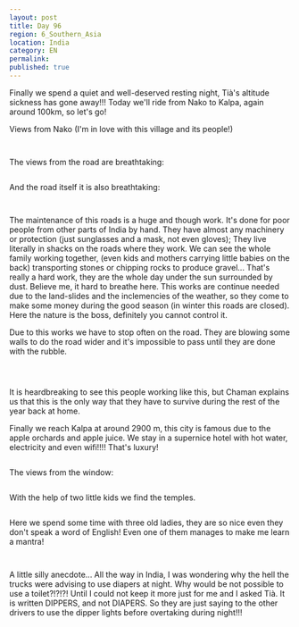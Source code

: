 ```yaml
---
layout: post
title: Day 96
region: 6_Southern_Asia
location: India
category: EN
permalink:
published: true
---
```


Finally we spend a quiet and well-deserved resting night, Tià's altitude sickness has gone away!!! Today we'll ride from Nako to Kalpa, again around 100km, so let's go!

Views from Nako (I'm in love with this village and its people!)

<p><a
href="https://lh3.googleusercontent.com/BSAUKp2hH3aNWpD6opuA1WA15HTiPQ9H8ficNKgTpS0G4E_7F_GGTo9_XEq3yozQojleXTi4QehQTXW8pqqrxtOGgvLw5lBjWjIduUpv8gLRye4J4VHZGgbaLcInNG5UXD0NOQZqS-0BN2mL9LUhuUp8Kp641xd7Avm2y3uSjFWNFgu_awklshZaIeB3oYFoaLeBgPLVEjrfiBRFii7BHWdy3psiXGWJvAUooFTFp3O8fR26UPbTOFsSfwC0eeSuabuTiKcWRCvXklVmIv-kd2PIkjf846pwKoEpuriB1ntd_mOdo1drryQIKA6P2lNpx5CVpqdXCttVI8SudvDvyE_AjZyg6sdqq7xRiLGozGh3KnE63F6uh4W7Kd9JWlBEVEv199CncVjiMyoP1BP6Oru-WJJJYbA7Q7nvev_X7_9AtbPfrUsyygj8zxrRQdBn7_03sa9CL3F50WHzp5nye8tMpnJt1rKiA-eH8IFKYCZ-ivbbdAdC7q_LC4nCM77VWQC3Iy4IZRIpAF9NLi49oJySzL4KHOSpgo-1jJJhgSXBvC9FTv_PTwokxYbOYAAV1e2R-78OBA412ZeHBgVerPzAyjHsuUfRF7mhnAcAkBhkjssQYQpsknqNNaWabRmB6MKS06F8AmXJD2SozeamvtDeRNJJAHC2FWD8nSp9maC8ue7HbdtTyYBqXg=w836-h627-no"><img 
src="https://lh3.googleusercontent.com/BSAUKp2hH3aNWpD6opuA1WA15HTiPQ9H8ficNKgTpS0G4E_7F_GGTo9_XEq3yozQojleXTi4QehQTXW8pqqrxtOGgvLw5lBjWjIduUpv8gLRye4J4VHZGgbaLcInNG5UXD0NOQZqS-0BN2mL9LUhuUp8Kp641xd7Avm2y3uSjFWNFgu_awklshZaIeB3oYFoaLeBgPLVEjrfiBRFii7BHWdy3psiXGWJvAUooFTFp3O8fR26UPbTOFsSfwC0eeSuabuTiKcWRCvXklVmIv-kd2PIkjf846pwKoEpuriB1ntd_mOdo1drryQIKA6P2lNpx5CVpqdXCttVI8SudvDvyE_AjZyg6sdqq7xRiLGozGh3KnE63F6uh4W7Kd9JWlBEVEv199CncVjiMyoP1BP6Oru-WJJJYbA7Q7nvev_X7_9AtbPfrUsyygj8zxrRQdBn7_03sa9CL3F50WHzp5nye8tMpnJt1rKiA-eH8IFKYCZ-ivbbdAdC7q_LC4nCM77VWQC3Iy4IZRIpAF9NLi49oJySzL4KHOSpgo-1jJJhgSXBvC9FTv_PTwokxYbOYAAV1e2R-78OBA412ZeHBgVerPzAyjHsuUfRF7mhnAcAkBhkjssQYQpsknqNNaWabRmB6MKS06F8AmXJD2SozeamvtDeRNJJAHC2FWD8nSp9maC8ue7HbdtTyYBqXg=w836-h627-no" class="oversize" alt=""></a></p>

<p><a
href="https://lh3.googleusercontent.com/Im31ZVO71tljRxPj8k8h20ZIOIvtAp5m6xWqqh7jQEeyqvMMjZhouJg-w_3Nwf3S-4jrn3V78igGuLMYHADvlfH6Y7adcm0Nul2N1yuE_ok844HNpx6tQZv_mzih4u-9xMN7xEv7_ilXtdU-x99ZC3a2jLrbhx5kW1byjGay1FRz_513wFeocnbNR3FOFFHBbqjluktWRQW5gcaVsnu9IdCRs-ybAuo27D88Wdua-Q8AYU-2Pl2wgibQqWtdWJ6WWhXeAr6uHI5XllXnBKCa9Z452lsOibniG0WLTqK93nVwtg15p-X1BFnSv3iCFeUUildBJY-9fvM_ipqDRclk2up5FFTn-NnRABVJu2AWNwGAgjrkFtPGSRSNbtxFr2c6hPb9BZXbP1vURLsDuqArL2i7wJ-rgbaCMU9ll0A_E5HJ7GfH2o65IXSE1lOEWtho3mUvfdVdavkzHKK9FFxKSrGvVtaE_EucQGpcpbkhItCOh7iLS0WUonjggMRirhdkkFOaLQZTft98-G7sN6QaJ-n23FohNnArWht7nn_MKfuzTKm2Wh2l6UdpVAWPiQij-zLHl-T__xehdIGf4jTTKMQ5R5mbZVuQwQjdRY3n9FudAFIeltt9TC2INQlNv4CsKoBjG3xbbr5qO64RlZiHfZuxYo1YSMQu5kTv53wjeCzPEr3608daxp5dFg=w836-h627-no"><img 
src="https://lh3.googleusercontent.com/Im31ZVO71tljRxPj8k8h20ZIOIvtAp5m6xWqqh7jQEeyqvMMjZhouJg-w_3Nwf3S-4jrn3V78igGuLMYHADvlfH6Y7adcm0Nul2N1yuE_ok844HNpx6tQZv_mzih4u-9xMN7xEv7_ilXtdU-x99ZC3a2jLrbhx5kW1byjGay1FRz_513wFeocnbNR3FOFFHBbqjluktWRQW5gcaVsnu9IdCRs-ybAuo27D88Wdua-Q8AYU-2Pl2wgibQqWtdWJ6WWhXeAr6uHI5XllXnBKCa9Z452lsOibniG0WLTqK93nVwtg15p-X1BFnSv3iCFeUUildBJY-9fvM_ipqDRclk2up5FFTn-NnRABVJu2AWNwGAgjrkFtPGSRSNbtxFr2c6hPb9BZXbP1vURLsDuqArL2i7wJ-rgbaCMU9ll0A_E5HJ7GfH2o65IXSE1lOEWtho3mUvfdVdavkzHKK9FFxKSrGvVtaE_EucQGpcpbkhItCOh7iLS0WUonjggMRirhdkkFOaLQZTft98-G7sN6QaJ-n23FohNnArWht7nn_MKfuzTKm2Wh2l6UdpVAWPiQij-zLHl-T__xehdIGf4jTTKMQ5R5mbZVuQwQjdRY3n9FudAFIeltt9TC2INQlNv4CsKoBjG3xbbr5qO64RlZiHfZuxYo1YSMQu5kTv53wjeCzPEr3608daxp5dFg=w836-h627-no" class="oversize" alt=""></a></p>

The views from the road are breathtaking:

<p><a
href="https://lh3.googleusercontent.com/NQ3ieOqvV7tJ-DfWOE4vGMSAqK21g0df4aF0THXeHBkKGVsDxHPqSbGnseAOM-dxW0XOAb2aaZpyP-elMkitOpJjLR5N_Yrp4Q3giQBy3RzunR7seuW4MJpV0fuxJg018XnRHvhQl0uwtis3fv5iGBBPrEfvWHwoN0vXbjdVaIoAlEEeVMmVPsUkZRHogDVPyYfED3k9XMYIrXbFf0dJZA5J1f_JePqEv7J7qlPs8fmiMf01x5Dc-63QZyrA6yqVqvH5WB8e1Ac1wr8HRMxUs7hAkJXJ89stnUVtSkCXWtq1lDxVEur34SolivXly1SQgohevJs3dvyVFR3zl4Q0GRbLeqrzxVgLQ2CrHNu27yjTwkuxYt51hNltIYT689LsR-2C0OYd0TPeVZ-74KRSlhdHaLy8PWkCnnKtvl6QuATWvTD_uZv3vFwmx0Z0KQO1fYt5kvTG0z0pOKauDcJ7dFrbgf9K7PDfDDPwwiyn2OWHj5dJ5_FWNByVCgho4hr0KZnFQViKjlBUFgXRWaF3fwEwVF_CM5roX7VVANuR1NFQwICc2BwiSU9wpFIgwIKOlDdtPCLcHbEHFMHwiJdwMDBU9eCmPmg0CrDgq-5_pcgTRh7-z0PZ5uQMT9KPQYirbcmdhd7PALLSrQDbPczZ1Em4DBexbi475CoPkLSKfItym4j8dw0ZL6vvpA=w836-h627-no"><img 
src="https://lh3.googleusercontent.com/NQ3ieOqvV7tJ-DfWOE4vGMSAqK21g0df4aF0THXeHBkKGVsDxHPqSbGnseAOM-dxW0XOAb2aaZpyP-elMkitOpJjLR5N_Yrp4Q3giQBy3RzunR7seuW4MJpV0fuxJg018XnRHvhQl0uwtis3fv5iGBBPrEfvWHwoN0vXbjdVaIoAlEEeVMmVPsUkZRHogDVPyYfED3k9XMYIrXbFf0dJZA5J1f_JePqEv7J7qlPs8fmiMf01x5Dc-63QZyrA6yqVqvH5WB8e1Ac1wr8HRMxUs7hAkJXJ89stnUVtSkCXWtq1lDxVEur34SolivXly1SQgohevJs3dvyVFR3zl4Q0GRbLeqrzxVgLQ2CrHNu27yjTwkuxYt51hNltIYT689LsR-2C0OYd0TPeVZ-74KRSlhdHaLy8PWkCnnKtvl6QuATWvTD_uZv3vFwmx0Z0KQO1fYt5kvTG0z0pOKauDcJ7dFrbgf9K7PDfDDPwwiyn2OWHj5dJ5_FWNByVCgho4hr0KZnFQViKjlBUFgXRWaF3fwEwVF_CM5roX7VVANuR1NFQwICc2BwiSU9wpFIgwIKOlDdtPCLcHbEHFMHwiJdwMDBU9eCmPmg0CrDgq-5_pcgTRh7-z0PZ5uQMT9KPQYirbcmdhd7PALLSrQDbPczZ1Em4DBexbi475CoPkLSKfItym4j8dw0ZL6vvpA=w836-h627-no" class="oversize" alt=""></a></p>

And the road itself it is also breathtaking:

<p><a
href="https://lh3.googleusercontent.com/CIlQiFLmuzbC9LEsdqfpO9Jev4KNFuU2HfVflTyQeYPMD1CpDRU5Pb0xDytK-NN85-qkonnZnXcFoAXP_7RlB02FX7SvM9E2-mwEn1gOdiUXzYfog0ykR4A4Q2wIcxVilBVm0hGK0urOp6ESo_-Yywu6x3CnJhGhjG_ZIBtZ0GyMAD1PnbQiqQRo_XvOet3CsiAsnSrPlHtI3Fha_6OsmTUpwo-SH0AEkc_DavuTcXpYUep3zoeXj7fniDDDiVBlkhosGfGhhCKX3EONZzrKmD0JXeQgN9eDgEMyQuZYW7BNBpip6qa1CJZZ9tESdIwePl2P9ctgSqesOw8egY8KJ3kc2GTC5W1Io-qDVyIoW8OiyR9bwIrCvjVmXlnUuPUimuL4OxvJmRW0-igV9dkbI1LEUF2LkXwaISyNKbe0kXcRCPCpCM5r12PkIiP7H-Sain8sKJbm4DH4t62I507r6Rzo9ghRkJZvYcldRcGUsKzABHhvoX2PqfF6OW8N3GR7BAXalZkxx9wf0kKnisEd5HBjm4BPIYdmVijJSc8uPqO7lf9R-htrvC4sgwD-iktFd1QWFrELqgFpEml9URNP26U1DwsOLkxDcIMfL-3oFyjhYlXN6NlWiqMYF8ypq_Gn5ivO0asIT_CanyqJeothC2zzMSFbIQSsNrIO1FFsO5feb18CZovPB-xLFw=w836-h627-no"><img 
src="https://lh3.googleusercontent.com/CIlQiFLmuzbC9LEsdqfpO9Jev4KNFuU2HfVflTyQeYPMD1CpDRU5Pb0xDytK-NN85-qkonnZnXcFoAXP_7RlB02FX7SvM9E2-mwEn1gOdiUXzYfog0ykR4A4Q2wIcxVilBVm0hGK0urOp6ESo_-Yywu6x3CnJhGhjG_ZIBtZ0GyMAD1PnbQiqQRo_XvOet3CsiAsnSrPlHtI3Fha_6OsmTUpwo-SH0AEkc_DavuTcXpYUep3zoeXj7fniDDDiVBlkhosGfGhhCKX3EONZzrKmD0JXeQgN9eDgEMyQuZYW7BNBpip6qa1CJZZ9tESdIwePl2P9ctgSqesOw8egY8KJ3kc2GTC5W1Io-qDVyIoW8OiyR9bwIrCvjVmXlnUuPUimuL4OxvJmRW0-igV9dkbI1LEUF2LkXwaISyNKbe0kXcRCPCpCM5r12PkIiP7H-Sain8sKJbm4DH4t62I507r6Rzo9ghRkJZvYcldRcGUsKzABHhvoX2PqfF6OW8N3GR7BAXalZkxx9wf0kKnisEd5HBjm4BPIYdmVijJSc8uPqO7lf9R-htrvC4sgwD-iktFd1QWFrELqgFpEml9URNP26U1DwsOLkxDcIMfL-3oFyjhYlXN6NlWiqMYF8ypq_Gn5ivO0asIT_CanyqJeothC2zzMSFbIQSsNrIO1FFsO5feb18CZovPB-xLFw=w836-h627-no" class="oversize" alt=""></a></p>

<p><a
href="https://lh3.googleusercontent.com/1R8Vdvp6h9z8n2AwrWEpKPWTX0Qe0NOOLU-cit8gMnhbZ-fU0deMV0BsGyvnYO5ggAf27WsRYDw4-vfPS3ztWab457Ah1Pvo9He5NLnSZWY2FjXu1jmNQRYW5rFxX9kcr48otJOmiF_dnLUw4F95f_u4r3bLBf5I4nL1LqPThJ5GttDielFFqxKAXeBTGmauiTnARwvZg-TJyFT8xMirs_cLZC4mnJY9HKbab5NyLRsS_k23RTisV1RQ0jJuGLmxs3r_gugqQs5MzdhZcsMhTRhep-uUfPdDatlTo2EE4P8qGfOtUoARvaST_EYjo3ezWYj3fWYdDFQGznhJ7h8Yf79D_OO1LTwKEEdIRV-YbwZQ-qvZoiZPvS_KVtSkDuciM6oRSKwCa2UdK04-ioqvFhPvnsD5FKBlCZdNgv3fX9Y297fpz7uoL8hLLcPiXgctIuvuubFOOVqpqJ8dsZdFdbZmkOOIjFUHt0RnxLTpZHrW086DdO4FXrJnCVYyBZ6IroHUEsrnSppCYzFXTxpE88mNEZJJXePtZhwRRwaJYSyP4KaJOZfieobh7WGaBq75TZE0q0aEfXqSeBgc1wCXYWo3ylvKDNGjMYTrkEH9eNwDP07Dmx1xiSDd-jdti4WfaFcgV-5B2L7ntW7T2sB-FrNnNWbLlBpKI2rZyvcoLdQnhqtbMOLw_5q3jQ=w836-h627-no"><img 
src="https://lh3.googleusercontent.com/1R8Vdvp6h9z8n2AwrWEpKPWTX0Qe0NOOLU-cit8gMnhbZ-fU0deMV0BsGyvnYO5ggAf27WsRYDw4-vfPS3ztWab457Ah1Pvo9He5NLnSZWY2FjXu1jmNQRYW5rFxX9kcr48otJOmiF_dnLUw4F95f_u4r3bLBf5I4nL1LqPThJ5GttDielFFqxKAXeBTGmauiTnARwvZg-TJyFT8xMirs_cLZC4mnJY9HKbab5NyLRsS_k23RTisV1RQ0jJuGLmxs3r_gugqQs5MzdhZcsMhTRhep-uUfPdDatlTo2EE4P8qGfOtUoARvaST_EYjo3ezWYj3fWYdDFQGznhJ7h8Yf79D_OO1LTwKEEdIRV-YbwZQ-qvZoiZPvS_KVtSkDuciM6oRSKwCa2UdK04-ioqvFhPvnsD5FKBlCZdNgv3fX9Y297fpz7uoL8hLLcPiXgctIuvuubFOOVqpqJ8dsZdFdbZmkOOIjFUHt0RnxLTpZHrW086DdO4FXrJnCVYyBZ6IroHUEsrnSppCYzFXTxpE88mNEZJJXePtZhwRRwaJYSyP4KaJOZfieobh7WGaBq75TZE0q0aEfXqSeBgc1wCXYWo3ylvKDNGjMYTrkEH9eNwDP07Dmx1xiSDd-jdti4WfaFcgV-5B2L7ntW7T2sB-FrNnNWbLlBpKI2rZyvcoLdQnhqtbMOLw_5q3jQ=w836-h627-no" class="oversize" alt=""></a></p>

The maintenance of this roads is a huge and though work. It's done for poor people from other parts of India by hand. They have almost any machinery or protection (just sunglasses and a mask, not even gloves); They live literally in shacks on the roads where they work. We can see the whole family working together, (even kids and mothers carrying little babies on the back) transporting stones or chipping rocks to produce gravel... That's really a hard work, they are the whole day under the sun surrounded by dust. Believe me, it hard to breathe here. This works are continue needed due to the land-slides and the inclemencies of the weather, so they come to make some money during the good season (in winter this roads are closed). Here the nature is the boss, definitely you cannot control it.

Due to this works we have to stop often on the road. They are blowing some walls to do the road wider and it's impossible to pass  until they are done with the rubble.

<p><a
href="https://lh3.googleusercontent.com/jR73qndHzZyaYN6SN8091b4aLpm1fV7bzBwnsz6IEwH1IdDbiQSilp7ye0FgfZp-gPXJIOEXXidADnez9u8EnnFKVXsx4IuVxdOOqzO8QUZMMDPDdA0AeWBjZ9ZZ0YU_V9MUabi7Qyk6Z8_HwYXc-l8t40zPqJz7oSB_dG-Xy8PJOGiQfx4DvrL8_K89edG57FaaT9eWqrRHh0yaHKUJHlgy3L-24bOtixLEJyZxVrOKUZ1ExRwQjomkrv2i26D9MdmrJE1jULLEGoUkiFIbnQUu35T_MOsN8DMso4mLcy34Y89_KFIKRGHxq48T5U0W7iynh9YLnD3xewpX0wtKirjAa7NUQzuovJknMEvLm8NcnsuJdznuwlsxnkCUYgo0QMyIXz61MlnQb-Cci5jeojHeTlBk-SzZaHL1qUifx3h1KPUet1BflmBXWwmCfksdqm7HG6frOAi2oLnkM03oUhZEmX0AXLVncU2ltUH5c9qZ6aVzLV6jANwQD4qixGJBdpPQscuYuLpog6DM_XdS9Ck9CfmYcqEkWNpySnOBqv_IYdilaszErpl496pOjwwY1k4oxQj9lZY_nqbBLn6z4BBcQoY2WIxTO3FpBYtZPwyZTxP8ALAIewHLuXgIC3WKPneHy_lhYSrCNNzkMFs1JJfEf7Go68Rr4jb6XkG6Oisv2uEx1BlkAmrWEQ=w774-h627-no"><img 
src="https://lh3.googleusercontent.com/jR73qndHzZyaYN6SN8091b4aLpm1fV7bzBwnsz6IEwH1IdDbiQSilp7ye0FgfZp-gPXJIOEXXidADnez9u8EnnFKVXsx4IuVxdOOqzO8QUZMMDPDdA0AeWBjZ9ZZ0YU_V9MUabi7Qyk6Z8_HwYXc-l8t40zPqJz7oSB_dG-Xy8PJOGiQfx4DvrL8_K89edG57FaaT9eWqrRHh0yaHKUJHlgy3L-24bOtixLEJyZxVrOKUZ1ExRwQjomkrv2i26D9MdmrJE1jULLEGoUkiFIbnQUu35T_MOsN8DMso4mLcy34Y89_KFIKRGHxq48T5U0W7iynh9YLnD3xewpX0wtKirjAa7NUQzuovJknMEvLm8NcnsuJdznuwlsxnkCUYgo0QMyIXz61MlnQb-Cci5jeojHeTlBk-SzZaHL1qUifx3h1KPUet1BflmBXWwmCfksdqm7HG6frOAi2oLnkM03oUhZEmX0AXLVncU2ltUH5c9qZ6aVzLV6jANwQD4qixGJBdpPQscuYuLpog6DM_XdS9Ck9CfmYcqEkWNpySnOBqv_IYdilaszErpl496pOjwwY1k4oxQj9lZY_nqbBLn6z4BBcQoY2WIxTO3FpBYtZPwyZTxP8ALAIewHLuXgIC3WKPneHy_lhYSrCNNzkMFs1JJfEf7Go68Rr4jb6XkG6Oisv2uEx1BlkAmrWEQ=w774-h627-no" class="oversize" alt=""></a></p>

<p><a
href="https://lh3.googleusercontent.com/Q-PtJ4tEIClxptQRK1F2IEoqR5z_Vt5eod14DWC8BCUMNBfi2a372SHjIL8apza2QC2g1VPkK-lkGB9fgpAMAZG-I-plfAOYn65xB3WYhg23u5ndSLwrCKa_gXacwAmbKWkdc8EbnqM5aXPreC69pjz6kIvVLqlakx3O-rBUgPgGSKr8I1U3RIsu7hIGCgPJNRSThl8CT7EB0VI7BEJiOMyBk6qecQ6nDI9TJvcCBh9ugFBdEeYlZHXuNGcEM9sOjc09B1qtomoygApjK-Z6h1Wmgo23Oyi1icmyyngwbP4cIS37Kis7ds7aFsP3AE8a58TB9y3xwlRKhPjVkNxOpWfUQnvfZKdF7Ln_uGfoh1DJSVt4wPu1WLMu3drEZ9X-L0OBdljLKOVC1DMdYLJ6wX6DpM4GBqWcRGmzIvNbFaMZ2v0s84COfEl78Tm1FBrQkd14w7W55XUjOx_GBpDMgx3Wej_whwnSSOfKovEY5zrmP3v483h3CZAUJ4ou13ZV9l2vNLotrzUmlCEM_sYlGfPOBdmcTyDWTypsEsjFXzudlQEMVOXZ1wWjJdfgB42K1zQeIhbvSYKXiUW2mxdnQ31NumNnEShR77kDh5dGblpoyIqfetIk8-0pR564qDuzyrD9tWOPfMfBkea3J509obN66LsVBPfWJ23J83K_mek28qSpGblVSXbeiQ=w669-h502-no"><img 
src="https://lh3.googleusercontent.com/Q-PtJ4tEIClxptQRK1F2IEoqR5z_Vt5eod14DWC8BCUMNBfi2a372SHjIL8apza2QC2g1VPkK-lkGB9fgpAMAZG-I-plfAOYn65xB3WYhg23u5ndSLwrCKa_gXacwAmbKWkdc8EbnqM5aXPreC69pjz6kIvVLqlakx3O-rBUgPgGSKr8I1U3RIsu7hIGCgPJNRSThl8CT7EB0VI7BEJiOMyBk6qecQ6nDI9TJvcCBh9ugFBdEeYlZHXuNGcEM9sOjc09B1qtomoygApjK-Z6h1Wmgo23Oyi1icmyyngwbP4cIS37Kis7ds7aFsP3AE8a58TB9y3xwlRKhPjVkNxOpWfUQnvfZKdF7Ln_uGfoh1DJSVt4wPu1WLMu3drEZ9X-L0OBdljLKOVC1DMdYLJ6wX6DpM4GBqWcRGmzIvNbFaMZ2v0s84COfEl78Tm1FBrQkd14w7W55XUjOx_GBpDMgx3Wej_whwnSSOfKovEY5zrmP3v483h3CZAUJ4ou13ZV9l2vNLotrzUmlCEM_sYlGfPOBdmcTyDWTypsEsjFXzudlQEMVOXZ1wWjJdfgB42K1zQeIhbvSYKXiUW2mxdnQ31NumNnEShR77kDh5dGblpoyIqfetIk8-0pR564qDuzyrD9tWOPfMfBkea3J509obN66LsVBPfWJ23J83K_mek28qSpGblVSXbeiQ=w669-h502-no" class="oversize" alt=""></a></p>

<p><a
href="https://lh3.googleusercontent.com/UN9W5fU8f-ZvMyNtEa6-AwMNCg1AxGJHUvNlhF2tFJLe0xbropjPc5AbLgXlCkebkwMYeaIXg_pepjjHwR9a71qwIoEM_gD0_tZ7giSQx-JeUJfymhr2k5TJyzahJqeYB-d8eQ4HMhnA188Dfzxc65FXySSbR3T-fJgXUq5YrwnwCXyGjS59an84bwvNdrUeKcBMkIBK1NDEiu8Pm5cN_BfGfSc6YhWBmMiOi-BUm1a1ON_VuiryFS3M13LZ1e9wP0gXFNn89NLxbxabG5cQvlzUIx-gdvsDCPxysSHQsuYa1HowrGBkS00jXCDyr9Iz3r1jrJsD-_j0uaDpR5IfDMIkH0zSv_VvwEdiYqaLAG7VC5vHYth3LHXU7PaQOq-JzQuVnkdcaR_udlmEaXRO5WRnizhZhui32stq7kzpmgJvlrQTRVKbruq3gs5_vXsTDYQ__EgCfEVhYWlPeYimjtiN2P7pDmk-9J26t6TohJCp1Q4XXr18T9_OackuO1VAVzaMi1RKdDrG3WQoJX111yFrBN3pL15VvToduNzcR4Dx2ljG-gSB6aNaRl_nol6VvnkCF2fIlzpXkiErJLPSE1_Yv3NktCjihY5ZulmLMJOyMpDc3l09GHS-Rt6xSvHYDOzqVsf68tH6a3euTUHyR5i3zTCdKmqzzzoeqeUafATf1QiCrbiREvfAhg=w669-h502-no"><img 
src="https://lh3.googleusercontent.com/UN9W5fU8f-ZvMyNtEa6-AwMNCg1AxGJHUvNlhF2tFJLe0xbropjPc5AbLgXlCkebkwMYeaIXg_pepjjHwR9a71qwIoEM_gD0_tZ7giSQx-JeUJfymhr2k5TJyzahJqeYB-d8eQ4HMhnA188Dfzxc65FXySSbR3T-fJgXUq5YrwnwCXyGjS59an84bwvNdrUeKcBMkIBK1NDEiu8Pm5cN_BfGfSc6YhWBmMiOi-BUm1a1ON_VuiryFS3M13LZ1e9wP0gXFNn89NLxbxabG5cQvlzUIx-gdvsDCPxysSHQsuYa1HowrGBkS00jXCDyr9Iz3r1jrJsD-_j0uaDpR5IfDMIkH0zSv_VvwEdiYqaLAG7VC5vHYth3LHXU7PaQOq-JzQuVnkdcaR_udlmEaXRO5WRnizhZhui32stq7kzpmgJvlrQTRVKbruq3gs5_vXsTDYQ__EgCfEVhYWlPeYimjtiN2P7pDmk-9J26t6TohJCp1Q4XXr18T9_OackuO1VAVzaMi1RKdDrG3WQoJX111yFrBN3pL15VvToduNzcR4Dx2ljG-gSB6aNaRl_nol6VvnkCF2fIlzpXkiErJLPSE1_Yv3NktCjihY5ZulmLMJOyMpDc3l09GHS-Rt6xSvHYDOzqVsf68tH6a3euTUHyR5i3zTCdKmqzzzoeqeUafATf1QiCrbiREvfAhg=w669-h502-no" class="oversize" alt=""></a></p>

It is heardbreaking to see this people working like this, but Chaman explains us that this is the only way that they have to survive during the rest of the year back at home.

Finally we reach Kalpa at around 2900 m, this city is famous due to the apple orchards and apple juice.  We stay in a supernice hotel with hot water, electricity and even wifi!!!! That's luxury!

<p><a
href="https://lh3.googleusercontent.com/2uM8kmJy3ESseOMNWeYvewqZRQ0jcIMJNG4liTBRVFkuyvCjjaAPlYxEtagxJHuqw91tWVGE2bQCKgpFuDEhMXVhRxF7I7qOiSIZPC0p-9nKFsXrK8z7QyEWKy1I6sPy8OKbhj8beTZYq2OaaDiRtspAaE8iE42_2I3U0rnlVcvWx9L1pwDUc29hTgu52w_x8T7Lb5kn7yt89ZArzpUxpPqBYtF1ho5a0XXX7JIv8sCQcViSqEGXLcKk5IgSnI7vkU5zwhqJaEWchg5F2ZnhDxxDYZ4nYCgg1QNoMxL2pawZAae69rQJY1D1d_bpBJrH_ZWAwk_Kc6ULlK466_IESeX9ALDrBQf0O5NGq4382OiihMbx0Jmf3GEPWkKbq3c8mQQUD_pTL4GdiAwTAhwm3YAO7eXVMs2UxhwXzij3SARKFx75hJFkDjEeYNHHX7-H7L2uieQrQQ_YzDWhJIOrHqIY_jsGS33B6qs59VCzw3cWCLRUjp6QmBrDqObTjmK1zQUQc7Vuxm0xEv6so6d7IL4kdk9TB13rsJX26aWSYG-46d8NMwLiEPFuAdCQVTKHPqZbCbJZxukLEDVpF8-TBDGE5TjvXzkTUwZu3xroIaz2L6BiNk_oCaW6AV1NNwrJliOe2PfNGJ7ATFlXTDjsGWd_U0npwGYYtEtB28oNpWtbmwEZcuBLEoMYgA=w669-h502-no"><img 
src="https://lh3.googleusercontent.com/2uM8kmJy3ESseOMNWeYvewqZRQ0jcIMJNG4liTBRVFkuyvCjjaAPlYxEtagxJHuqw91tWVGE2bQCKgpFuDEhMXVhRxF7I7qOiSIZPC0p-9nKFsXrK8z7QyEWKy1I6sPy8OKbhj8beTZYq2OaaDiRtspAaE8iE42_2I3U0rnlVcvWx9L1pwDUc29hTgu52w_x8T7Lb5kn7yt89ZArzpUxpPqBYtF1ho5a0XXX7JIv8sCQcViSqEGXLcKk5IgSnI7vkU5zwhqJaEWchg5F2ZnhDxxDYZ4nYCgg1QNoMxL2pawZAae69rQJY1D1d_bpBJrH_ZWAwk_Kc6ULlK466_IESeX9ALDrBQf0O5NGq4382OiihMbx0Jmf3GEPWkKbq3c8mQQUD_pTL4GdiAwTAhwm3YAO7eXVMs2UxhwXzij3SARKFx75hJFkDjEeYNHHX7-H7L2uieQrQQ_YzDWhJIOrHqIY_jsGS33B6qs59VCzw3cWCLRUjp6QmBrDqObTjmK1zQUQc7Vuxm0xEv6so6d7IL4kdk9TB13rsJX26aWSYG-46d8NMwLiEPFuAdCQVTKHPqZbCbJZxukLEDVpF8-TBDGE5TjvXzkTUwZu3xroIaz2L6BiNk_oCaW6AV1NNwrJliOe2PfNGJ7ATFlXTDjsGWd_U0npwGYYtEtB28oNpWtbmwEZcuBLEoMYgA=w669-h502-no" class="oversize" alt=""></a></p>

 The views from the window:

 <p><a
href="https://lh3.googleusercontent.com/vHn-uWtbh6HEPRxSnXqcP4jW_nwzrys_cB09Rzy2U987dAfkExP3hqteodN_ke_eWlK5p4uNuDsbxklNiQG2C54SUx1IS52QMMYSH8Dt7_juoPTTDZsqzccesWEBmecaYNLGDTx3BzfKf67uVi3Fmg0dj9xBLr_Kql7RVb-n8x8bhdo6jx2H92YMndv_syVqi_ky5lDrjtb89ls7XFhQ5oFogAZINOybtP-xPn6iNh841epXYn7-fJ0mYIOldnonGs8Lz0Fq35MjAntNh3LnvXqu8gdLgnh_lRoZI5aO-pC2prLoMXHYB3U9exm6Sa8B-E8ReVWhqj4WzBq5SVRuFBqfj1jF6F6O1uY83uq9MZ9UGg8f_QQsjAsfpcTiNSZ869HxSRlbCuHght3l4EOjLyzZeAymbIqPXYujXmduXNgXXwyO-Szha2XuITQ8Oh_w1oPI3II88mX8RIOsKGpys9Dd9oVWlL15xvaSHaEuQZq-Uv_9lvcbJNEkjjmY70mitujYgQqdon-Hp4iCIU0KvVKBK6hwoJLefBF39gfHHUfFNwkZbOMdH7-ZV_EZMHuiG2jbMSNSs9LgJPIunAhJ-6GJuHKQUWdzrI8CQtJfqrDN31JOuQtlkLfESPuZKA1avwp4hCgSPhcd0BiMIO4Xm5EKCqsTqH_cSqRBE0UcgEI8oqx8wBJdZncfkw=w892-h502-no"><img 
src="https://lh3.googleusercontent.com/vHn-uWtbh6HEPRxSnXqcP4jW_nwzrys_cB09Rzy2U987dAfkExP3hqteodN_ke_eWlK5p4uNuDsbxklNiQG2C54SUx1IS52QMMYSH8Dt7_juoPTTDZsqzccesWEBmecaYNLGDTx3BzfKf67uVi3Fmg0dj9xBLr_Kql7RVb-n8x8bhdo6jx2H92YMndv_syVqi_ky5lDrjtb89ls7XFhQ5oFogAZINOybtP-xPn6iNh841epXYn7-fJ0mYIOldnonGs8Lz0Fq35MjAntNh3LnvXqu8gdLgnh_lRoZI5aO-pC2prLoMXHYB3U9exm6Sa8B-E8ReVWhqj4WzBq5SVRuFBqfj1jF6F6O1uY83uq9MZ9UGg8f_QQsjAsfpcTiNSZ869HxSRlbCuHght3l4EOjLyzZeAymbIqPXYujXmduXNgXXwyO-Szha2XuITQ8Oh_w1oPI3II88mX8RIOsKGpys9Dd9oVWlL15xvaSHaEuQZq-Uv_9lvcbJNEkjjmY70mitujYgQqdon-Hp4iCIU0KvVKBK6hwoJLefBF39gfHHUfFNwkZbOMdH7-ZV_EZMHuiG2jbMSNSs9LgJPIunAhJ-6GJuHKQUWdzrI8CQtJfqrDN31JOuQtlkLfESPuZKA1avwp4hCgSPhcd0BiMIO4Xm5EKCqsTqH_cSqRBE0UcgEI8oqx8wBJdZncfkw=w892-h502-no" class="oversize" alt=""></a></p>

With the help of two little kids we find the temples.

<p><a
href="https://lh3.googleusercontent.com/wdCp0OtFUk_LCx2BRGDjH47JKyBMPTcom29VFgDIAQt-4yx8-0vIpg4KqpQUfCdrCjKdf8kJviXyiO67c9S_49naRLIOjTEc225MF3GS03Tsiqi1dJ5c6xCD_QNIUckUsCGFXLZlRB4iasvl5_YL9sC4zsqLjnqYL5s71N9yNMXigFra5IyxmRDLb7dA_KGgv2x9rvCcoJnMYqBgxqw5rG9uafU7AzlBHfxY9fhgEr50ShHMvbnqupzmqh5kulOFRcQV0bspkaNE0Nw7nrUkkh-C0BGNPU6LJjN6z__yd0gjvhqr1d9zkYvRqTrS2FOLwuy4BKN6Z3vFfisNOV731RHzvcVUVfpjuZrGNXxgoF28NqJzgYGjfQT84xWq2-AvrEm33N6BtpsNR3vebNs2_DnSJR7X3Sv4F23F74rI6wT2m5k5CE503cEDdBkuY1a86X0XnronN_aHygyrbW2KF4Cgjr-Vm9Vj97rORrteDS26gd-OH1LnIjexRVw8Tq4c0MDugpc2bTfpNDUs8qa6TQCcl_YtIUSSc6tvQiQZ8IMyYpVZXk7BF3C2_O0Nfp7WULtCNnYK7LMHoFfPScFvWLrbtbjMldqf1T5mFuBHNOqeDGWFBQLVvM2M6Dfm2ycO0pGYgIHqrChzk8Ee0kqtcX5QBbQX1ct_evO_m7JuQ_d6UgG53uY1d9cDZQ=w669-h502-no"><img 
src="https://lh3.googleusercontent.com/wdCp0OtFUk_LCx2BRGDjH47JKyBMPTcom29VFgDIAQt-4yx8-0vIpg4KqpQUfCdrCjKdf8kJviXyiO67c9S_49naRLIOjTEc225MF3GS03Tsiqi1dJ5c6xCD_QNIUckUsCGFXLZlRB4iasvl5_YL9sC4zsqLjnqYL5s71N9yNMXigFra5IyxmRDLb7dA_KGgv2x9rvCcoJnMYqBgxqw5rG9uafU7AzlBHfxY9fhgEr50ShHMvbnqupzmqh5kulOFRcQV0bspkaNE0Nw7nrUkkh-C0BGNPU6LJjN6z__yd0gjvhqr1d9zkYvRqTrS2FOLwuy4BKN6Z3vFfisNOV731RHzvcVUVfpjuZrGNXxgoF28NqJzgYGjfQT84xWq2-AvrEm33N6BtpsNR3vebNs2_DnSJR7X3Sv4F23F74rI6wT2m5k5CE503cEDdBkuY1a86X0XnronN_aHygyrbW2KF4Cgjr-Vm9Vj97rORrteDS26gd-OH1LnIjexRVw8Tq4c0MDugpc2bTfpNDUs8qa6TQCcl_YtIUSSc6tvQiQZ8IMyYpVZXk7BF3C2_O0Nfp7WULtCNnYK7LMHoFfPScFvWLrbtbjMldqf1T5mFuBHNOqeDGWFBQLVvM2M6Dfm2ycO0pGYgIHqrChzk8Ee0kqtcX5QBbQX1ct_evO_m7JuQ_d6UgG53uY1d9cDZQ=w669-h502-no" class="oversize" alt=""></a></p>

Here we spend some time with three old ladies, they are so nice even they don't speak a word of English! Even one of them manages to make me learn a mantra!

<p><a
href="https://lh3.googleusercontent.com/7mdDM4uLebq_oDXfTJsa4EUraLUn33cnowoKfMVtWxAGYg7gVdQITZd_pY3VT03YL6RT28rWZNRg0hHEx2CNGrUGWohNDGClxxKpVu-Xh-S09dKykwX9RQSNe04xn149cO5rEs7BeJ4zODKWdjwpw0-3Z9NGpOHqck43nB0V0h03Dcs4BMGEbLpAP8J6yl8Pey8bZKKM5Ro6ka-L5WivbrhSTLWbvukuf7_kVjRU-zNQwg-LJ4DbMmMoqgH3zrHcDm-PCHCR_g5GC5THMyVq9FULfTp9AeTDI9c6Hi18rShtG4wqGbaZtv34H2P4yCJpPCWgoImd1poypAVeR-fmwfoUsXR84tUG98yeiHvoOPr-1CkTNGGY185KjMzITfygoGTvrU2tWssMyvPkeqtKFXZnHZWnS7hBcwMMh9UEowQFY42vetslE2IttjuhIw5165SjsPs-u8pg1mnzwYr3yt4nIiDNdGYqOYxMKz5QiaPJUhhN52wHl-2vHKKXsiD5dLr7myDu0u3TAJpopp3LbOMg5N-8BuvGaDMrWDY02o8BSYfpqt0y-gYDaZ7byLoTVRJIXwTV6ZXe4GAvfsgOI14Uvl4B42wqKEjRhi3ZqPfQia6r1oxwjmKmT56LLPTHJwMTZ-aj82kkvt_P0HYco3nQsz8dBMoGcp_P1d0pTTByBOZ9Ni4j9VHDcA=w836-h627-no"><img 
src="https://lh3.googleusercontent.com/7mdDM4uLebq_oDXfTJsa4EUraLUn33cnowoKfMVtWxAGYg7gVdQITZd_pY3VT03YL6RT28rWZNRg0hHEx2CNGrUGWohNDGClxxKpVu-Xh-S09dKykwX9RQSNe04xn149cO5rEs7BeJ4zODKWdjwpw0-3Z9NGpOHqck43nB0V0h03Dcs4BMGEbLpAP8J6yl8Pey8bZKKM5Ro6ka-L5WivbrhSTLWbvukuf7_kVjRU-zNQwg-LJ4DbMmMoqgH3zrHcDm-PCHCR_g5GC5THMyVq9FULfTp9AeTDI9c6Hi18rShtG4wqGbaZtv34H2P4yCJpPCWgoImd1poypAVeR-fmwfoUsXR84tUG98yeiHvoOPr-1CkTNGGY185KjMzITfygoGTvrU2tWssMyvPkeqtKFXZnHZWnS7hBcwMMh9UEowQFY42vetslE2IttjuhIw5165SjsPs-u8pg1mnzwYr3yt4nIiDNdGYqOYxMKz5QiaPJUhhN52wHl-2vHKKXsiD5dLr7myDu0u3TAJpopp3LbOMg5N-8BuvGaDMrWDY02o8BSYfpqt0y-gYDaZ7byLoTVRJIXwTV6ZXe4GAvfsgOI14Uvl4B42wqKEjRhi3ZqPfQia6r1oxwjmKmT56LLPTHJwMTZ-aj82kkvt_P0HYco3nQsz8dBMoGcp_P1d0pTTByBOZ9Ni4j9VHDcA=w836-h627-no" class="oversize" alt=""></a></p>

<p><a
href="https://lh3.googleusercontent.com/wtiGxCSNqbQyL9vzja24JLXiiXiOl_adQzpmdwzWtlXt_bQoxxvdGpbARoV8nSJta_pp6KcvWRtVi9v9iJp725U6Ei260k5eTMCEEYNmUfcr1qJDXV4SfCmnlX5YB1iDbZBMXoyCqSWsC42ru3D8T_n_haU_fXp8X3riPDoGu_Du4KD9mRhh2S3MAcx5VIruxGiHycQDPk0uw2p1KbKSPVJ9joiHexgGIqUeZVktBU63b0W1LXetngv30S-j_QSsjL4YMPsykF1CNz9X95i2MAQlDfb0VKEtqNd_MdpQbIh89GW1-OwWV_ZW9RyQDIjxRw4HLsbatwV5NLiY_TCydAvHDCM1SxwLlR98w2g9rVrwZiMRnR_Al0KSbTWzC4O0ou-5fQw-Iwm5R0fsuwfX154GwC0rmEFerbcS3vO2hZ1lG9aOzI3fL_JDj-e6F5fpxU9I1SkE1EpxCx5tVpJq7VkeGWFIt-RSYkV3WWR8m1E1LjL9euJraMiA3IrKxZDVDgbT9uAF4Nuy0n_AM6fEEt9V5XwRq78JSMU8lB1aRPPCuzlqyV-3jzGKOl0SObxTJFtJ5Al7_W8lm6ra7sDjOPIivfOKaBiB96h4R_9Ha5U55eSKHT7Z2jxDNNQrnPgkbWmPeSZ74t-iCNbRLqkj1YpYxHkj_b32p8b2spi4iokUnAzP14_EVSoCBg=w836-h627-no"><img 
src="https://lh3.googleusercontent.com/wtiGxCSNqbQyL9vzja24JLXiiXiOl_adQzpmdwzWtlXt_bQoxxvdGpbARoV8nSJta_pp6KcvWRtVi9v9iJp725U6Ei260k5eTMCEEYNmUfcr1qJDXV4SfCmnlX5YB1iDbZBMXoyCqSWsC42ru3D8T_n_haU_fXp8X3riPDoGu_Du4KD9mRhh2S3MAcx5VIruxGiHycQDPk0uw2p1KbKSPVJ9joiHexgGIqUeZVktBU63b0W1LXetngv30S-j_QSsjL4YMPsykF1CNz9X95i2MAQlDfb0VKEtqNd_MdpQbIh89GW1-OwWV_ZW9RyQDIjxRw4HLsbatwV5NLiY_TCydAvHDCM1SxwLlR98w2g9rVrwZiMRnR_Al0KSbTWzC4O0ou-5fQw-Iwm5R0fsuwfX154GwC0rmEFerbcS3vO2hZ1lG9aOzI3fL_JDj-e6F5fpxU9I1SkE1EpxCx5tVpJq7VkeGWFIt-RSYkV3WWR8m1E1LjL9euJraMiA3IrKxZDVDgbT9uAF4Nuy0n_AM6fEEt9V5XwRq78JSMU8lB1aRPPCuzlqyV-3jzGKOl0SObxTJFtJ5Al7_W8lm6ra7sDjOPIivfOKaBiB96h4R_9Ha5U55eSKHT7Z2jxDNNQrnPgkbWmPeSZ74t-iCNbRLqkj1YpYxHkj_b32p8b2spi4iokUnAzP14_EVSoCBg=w836-h627-no" class="oversize" alt=""></a></p>

A little silly anecdote... All the way in India, I was wondering why the hell the trucks were advising to use diapers at night. Why would be not possible to use a toilet?!?!?! Until I could not keep it more just for me and I asked Tià. It is written DIPPERS, and not DIAPERS. So they are just saying to the other drivers to use the dipper lights before overtaking during night!!!

<p><a
href="https://lh3.googleusercontent.com/T7duY6gP6i-TyJf_x9pE_-YZvTg5fui-cilMfX-b7tl0Qg0getgOrzb6x0Cr1c_uRvehRTahYiLoZml9p4cYpeaq_wBOWcMffxKNMWWpzVzrL57kMAXV3kLi5-F8L_mgcUZVwxKGuyV8Wo76sV5zjTbr9PHZs8m4sa4A7OR7Uu2d7M-cqdVYnQ2CB6S6CFXKaIcmSbZBiVVtnrBLJAa9ofa1y61S5-LYkcLPe-z6B3b0ms-GdnzOqo5H4iAzsaoM6STnhTJkt34MzeubC_pLPwYiGeEiPMjXzAZ5Qrn5RKXuSZc1b-mD8GdTtAvPhA8Ptfg3bh5zAyBuAMv1aLKvnn3JBq0dFq3rystcNnYcN8wYq08dzCifmuuy4GCXcziypNSv0ZUGr8pKvfxkQMNxlTaR3T42M2tC0bmWgnJRUqMXE9leNDLlElDCOqP60lp7TsD9gIY0uXXY72qpiUT8Rg5Tf1lQeWavLNYmtdofo5JM7Yp_Wfngrfp8Nm57ruM6_bMSV34e6amKCde4Tq6kdBYPPwoxJFwpzLbAVtn_CgydgNYeeg10Kp6CQcefVUpD9hVDdrVT6CeuqKbUs1SMgTjNoW3udJKSb7uFHdOPmPGLLIb6DV1z5rvvZ7mGYefzBQrfta6cPGyNq9kjk5k_4EKjcGq6NoPMiWLf6lQRKirtFzRRK7rCLpdfqw=w870-h627-no"><img 
src="https://lh3.googleusercontent.com/T7duY6gP6i-TyJf_x9pE_-YZvTg5fui-cilMfX-b7tl0Qg0getgOrzb6x0Cr1c_uRvehRTahYiLoZml9p4cYpeaq_wBOWcMffxKNMWWpzVzrL57kMAXV3kLi5-F8L_mgcUZVwxKGuyV8Wo76sV5zjTbr9PHZs8m4sa4A7OR7Uu2d7M-cqdVYnQ2CB6S6CFXKaIcmSbZBiVVtnrBLJAa9ofa1y61S5-LYkcLPe-z6B3b0ms-GdnzOqo5H4iAzsaoM6STnhTJkt34MzeubC_pLPwYiGeEiPMjXzAZ5Qrn5RKXuSZc1b-mD8GdTtAvPhA8Ptfg3bh5zAyBuAMv1aLKvnn3JBq0dFq3rystcNnYcN8wYq08dzCifmuuy4GCXcziypNSv0ZUGr8pKvfxkQMNxlTaR3T42M2tC0bmWgnJRUqMXE9leNDLlElDCOqP60lp7TsD9gIY0uXXY72qpiUT8Rg5Tf1lQeWavLNYmtdofo5JM7Yp_Wfngrfp8Nm57ruM6_bMSV34e6amKCde4Tq6kdBYPPwoxJFwpzLbAVtn_CgydgNYeeg10Kp6CQcefVUpD9hVDdrVT6CeuqKbUs1SMgTjNoW3udJKSb7uFHdOPmPGLLIb6DV1z5rvvZ7mGYefzBQrfta6cPGyNq9kjk5k_4EKjcGq6NoPMiWLf6lQRKirtFzRRK7rCLpdfqw=w870-h627-no" class="oversize" alt=""></a></p>









